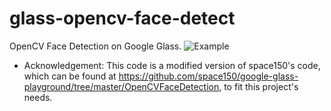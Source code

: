 glass-opencv-face-detect
========================

OpenCV Face Detection on Google Glass.
![Example](tmp.bmp)

* Acknowledgement: This code is a modified version of space150's code, which
can be found at https://github.com/space150/google-glass-playground/tree/master/OpenCVFaceDetection,
to fit this project's needs.


